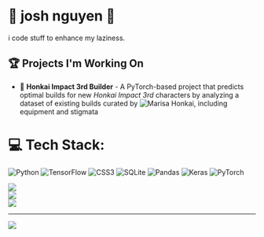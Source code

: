 # 🌵 josh nguyen 🌵
i code stuff to enhance my laziness.

## 🏆 Projects I'm Working On
- 🔧 **Honkai Impact 3rd Builder** - A PyTorch-based project that predicts optimal builds for new *Honkai Impact 3rd* characters by analyzing a dataset of existing builds curated by ![Marisa Honkai](https://www.hoyolab.com/accountCenter/postList?id=1021101), including equipment and stigmata

# 💻 Tech Stack:
![Python](https://img.shields.io/badge/python-3670A0?style=for-the-badge&logo=python&logoColor=ffdd54) ![TensorFlow](https://img.shields.io/badge/TensorFlow-%23FF6F00.svg?style=for-the-badge&logo=TensorFlow&logoColor=white) ![CSS3](https://img.shields.io/badge/css3-%231572B6.svg?style=for-the-badge&logo=css3&logoColor=white) ![SQLite](https://img.shields.io/badge/sqlite-%2307405e.svg?style=for-the-badge&logo=sqlite&logoColor=white) ![Pandas](https://img.shields.io/badge/pandas-%23150458.svg?style=for-the-badge&logo=pandas&logoColor=white) ![Keras](https://img.shields.io/badge/Keras-%23D00000.svg?style=for-the-badge&logo=Keras&logoColor=white) ![PyTorch](https://img.shields.io/badge/PyTorch-%23EE4C2C.svg?style=for-the-badge&logo=PyTorch&logoColor=white)

![](https://github-readme-stats.vercel.app/api?username=poibear&theme=tokyonight&hide_border=true&include_all_commits=false&count_private=false)<br/>
![](https://github-readme-streak-stats.herokuapp.com/?user=poibear&theme=tokyonight&hide_border=true)<br/>
![](https://github-readme-stats.vercel.app/api/top-langs/?username=poibear&theme=tokyonight&hide_border=true&include_all_commits=false&count_private=false&layout=compact)

---
[![](https://visitcount.itsvg.in/api?id=poibear&icon=0&color=6)](https://visitcount.itsvg.in)
